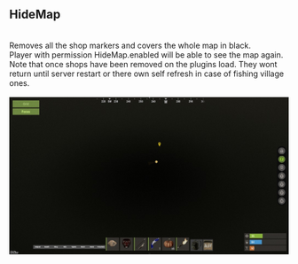 <h2><strong>HideMap</strong></h2>
<p><br />Removes all the shop markers and covers the whole map in black.<br />Player with permission HideMap.enabled will be able to see the map again.<br />Note that once shops have been removed on the plugins load. They wont return until server restart or there own self refresh in case of fishing village ones.<br /><br /><img src="https://github.com/bmgjet/HideMap/raw/main/ss.jpg" alt="" /></p>

